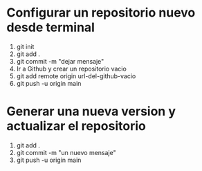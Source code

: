 <h1> Configurar un repositorio nuevo desde terminal </h1>

<ol>
    <li>git init</li> <!-- Inicializa un repositorio vacío en nuestra carpeta -->
    <li>git add . </li> <!-- agregar archivos nuevos y con cambios a la version actual -->
    <li>git commit -m "dejar mensaje"</li> <!-- Crea la version nueva con los cambios actuales -->
    <li>Ir a Github y crear un repositorio vacio</li> <!-- Inicializa el repositorio en nuestra cuenta de github  -->
    <li>git add remote origin url-del-github-vacio</li> <!-- Enlaza el repositorio de nuestra cuenta con el repositorio de nuestra carpeta -->
    <li>git push -u origin main</li> <!-- Actualiza la versión actual de nuestra carpeta en el repositorio de nuestra cuenta -->
</ol>

<h1>Generar una nueva version y actualizar el repositorio</h1>
<ol>
    <li>git add .</li> 
    <li>git commit -m "un nuevo mensaje"</li> 
    <li>git push -u origin main</li> 
</ol>